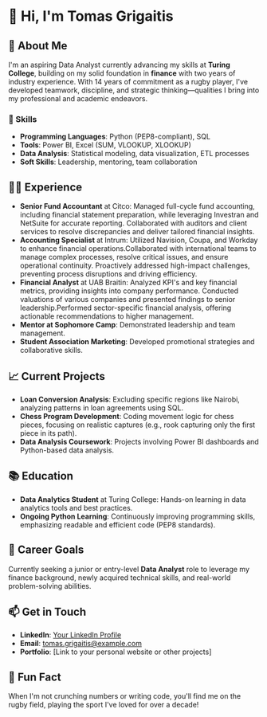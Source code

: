 # 👋 Hi, I'm Tomas Grigaitis

## 🌟 About Me
I'm an aspiring Data Analyst currently advancing my skills at **Turing College**, building on my solid foundation in **finance** with two years of industry experience. With 14 years of commitment as a rugby player, I've developed teamwork, discipline, and strategic thinking—qualities I bring into my professional and academic endeavors.

### 🚀 Skills
- **Programming Languages**: Python (PEP8-compliant), SQL
- **Tools**: Power BI, Excel (SUM, VLOOKUP, XLOOKUP)
- **Data Analysis**: Statistical modeling, data visualization, ETL processes
- **Soft Skills**: Leadership, mentoring, team collaboration

## 🧑‍💻 Experience
- **Senior Fund Accountant** at Citco: Managed full-cycle fund accounting, including financial statement preparation, while leveraging Investran and NetSuite for accurate reporting. Collaborated with auditors and client services to resolve discrepancies and deliver tailored financial insights.
- **Accounting Specialist** at Intrum: Utilized Navision, Coupa, and Workday to enhance financial operations.Collaborated with international teams to manage complex processes, resolve critical issues, and ensure operational continuity. Proactively addressed high-impact challenges, preventing process disruptions and driving efficiency.
- **Financial Analyst** at UAB Braitin: Analyzed KPI's and key financial metrics, providing insights into company performance. Conducted valuations of various companies and presented findings to senior leadership.Performed sector-specific financial analysis, offering actionable recommendations to higher management.
- **Mentor at Sophomore Camp**: Demonstrated leadership and team management.
- **Student Association Marketing**: Developed promotional strategies and collaborative skills.

## 📈 Current Projects
- **Loan Conversion Analysis**: Excluding specific regions like Nairobi, analyzing patterns in loan agreements using SQL.
- **Chess Program Development**: Coding movement logic for chess pieces, focusing on realistic captures (e.g., rook capturing only the first piece in its path).
- **Data Analysis Coursework**: Projects involving Power BI dashboards and Python-based data analysis.

## 📚 Education
- **Data Analytics Student** at Turing College: Hands-on learning in data analytics tools and best practices.
- **Ongoing Python Learning**: Continuously improving programming skills, emphasizing readable and efficient code (PEP8 standards).

## 🎯 Career Goals
Currently seeking a junior or entry-level **Data Analyst** role to leverage my finance background, newly acquired technical skills, and real-world problem-solving abilities.

## 📫 Get in Touch
- **LinkedIn**: [Your LinkedIn Profile](https://www.linkedin.com/in/your-profile)
- **Email**: tomas.grigaitis@example.com
- **Portfolio**: [Link to your personal website or other projects]

## 🏉 Fun Fact
When I'm not crunching numbers or writing code, you'll find me on the rugby field, playing the sport I've loved for over a decade!

<!--
**tomikasas/tomikasas** is a ✨ _special_ ✨ repository because its `README.md` (this file) appears on your GitHub profile.

Here are some ideas to get you started:

- 🔭 I’m currently working on ...
- 🌱 I’m currently learning ...
- 👯 I’m looking to collaborate on ...
- 🤔 I’m looking for help with ...
- 💬 Ask me about ...
- 📫 How to reach me: ...
- 😄 Pronouns: ...
- ⚡ Fun fact: ...
-->
